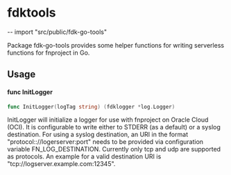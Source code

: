 # fdktools
--
    import "src/public/fdk-go-tools"

Package fdk-go-tools provides some helper functions for writing serverless
functions for fnproject in Go.

## Usage

#### func  InitLogger

```go
func InitLogger(logTag string) (fdklogger *log.Logger)
```
InitLogger will initialize a logger for use with fnproject on Oracle Cloud
(OCI). It is configurable to write either to STDERR (as a default) or a syslog
destination. For using a syslog destination, an URI in the format
"protocol:://logerserver:port" needs to be provided via configuration variable
FN_LOG_DESTINATION. Currently only tcp and udp are supported as protocols. An
example for a valid destination URI is "tcp://logserver.example.com:12345".
